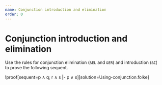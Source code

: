 ```yaml
---
name: Conjunction introduction and elimination
order: 0
---
```


# Conjunction introduction and elimination
Use the rules for conjunction elimination (`&EL` and `&ER`) and introduction (`&I`) to prove the following sequent.

!proof[sequent=p ∧ q; r ∧ s |- p ∧ s][solution=Using-conjunction.folke]